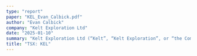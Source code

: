 ```yaml
---
type: "report"
paper: "KEL_Evan_Calbick.pdf"
author: "Evan Calbick"
company: "Kelt Exploration Ltd"
date: "2025-01-10"
summary: "Kelt Exploration Ltd (“Kelt”, “Kelt Exploration”, or “the Company”) is a Canadian oil and gas company specializing in the exploration, development, and production of crude oil, natural gas, and natural gas liquids. The company operates primarily in resource-rich regions of northeastern British Columbia and west-central Alberta. Kelt produces over 30,000 boe/d, and is an intermediate gas-weighted exploration and production (E&P) company."
title: "TSX: KEL"
---
```

